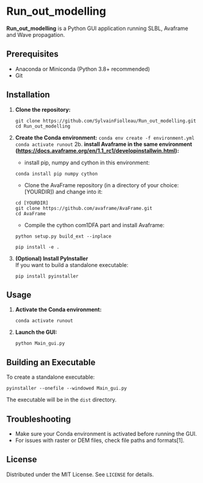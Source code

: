 # Run_out_modelling

**Run_out_modelling** is a Python GUI application running SLBL, Avaframe and Wave propagation.

## Prerequisites

- Anaconda or Miniconda (Python 3.8+ recommended)
- Git

## Installation

1. **Clone the repository:**
    ```
    git clone https://github.com/SylvainFiolleau/Run_out_modelling.git
    cd Run_out_modelling
    ```
 
2. **Create the Conda environment:**
        ```
        conda env create -f environment.yml
        conda activate runout
        ```
2b. **install Avaframe in the same environment (https://docs.avaframe.org/en/1.1_rc1/developinstallwin.html):**
    - install pip, numpy and cython in this environment:
    ```
    conda install pip numpy cython
    ```
    
   - Clone the AvaFrame repository (in a directory of your choice: [YOURDIR]) and change into it:

    ```
    cd [YOURDIR]
    git clone https://github.com/avaframe/AvaFrame.git
    cd AvaFrame
   ```
   - Compile the cython com1DFA part and install Avaframe:
    ```
   python setup.py build_ext --inplace

    pip install -e .
    ```

    
4. **(Optional) Install PyInstaller**  
   If you want to build a standalone executable:
    ```
    pip install pyinstaller
    ```

## Usage

1. **Activate the Conda environment:**
    ```
    conda activate runout
    ```

2. **Launch the GUI:**
    ```
    python Main_gui.py
    ```

## Building an Executable

To create a standalone executable:

```
pyinstaller --onefile --windowed Main_gui.py
```

The executable will be in the `dist` directory.

## Troubleshooting

- Make sure your Conda environment is activated before running the GUI.
- For issues with raster or DEM files, check file paths and formats[1].

## License

Distributed under the MIT License. See `LICENSE` for details.
